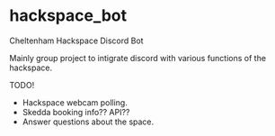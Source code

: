 # hackspace_bot
Cheltenham Hackspace Discord Bot

Mainly  group project to intigrate discord with various functions of the hackspace.

TODO!

- Hackspace webcam polling.
- Skedda booking info?? API??
- Answer questions about the space.

